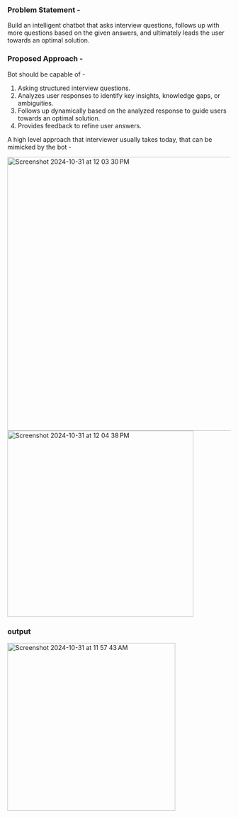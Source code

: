 ### Problem Statement - 
Build an intelligent chatbot that asks interview questions, follows up with more questions based on the given answers, and ultimately leads the user towards an optimal solution.


### Proposed Approach -
Bot should be capable of - 
1. Asking structured interview questions.
2. Analyzes user responses to identify key insights, knowledge gaps, or ambiguities.
3. Follows up dynamically based on the analyzed response to guide users towards an optimal solution.
4. Provides feedback to refine user answers.

A high level approach that interviewer usually takes today, that can be mimicked by the bot - 


<img width="618" alt="Screenshot 2024-10-31 at 12 03 30 PM" src="https://github.com/user-attachments/assets/af051e46-1afb-4b51-8a1f-73bf57e38827">


<img width="420" alt="Screenshot 2024-10-31 at 12 04 38 PM" src="https://github.com/user-attachments/assets/336262b5-746e-48a7-945f-ded653335464">



### output

<img width="379" alt="Screenshot 2024-10-31 at 11 57 43 AM" src="https://github.com/user-attachments/assets/63d945a6-db3e-4805-a7c6-04ca039b328e">
